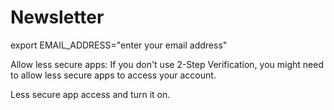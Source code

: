 # Newsletter

export EMAIL_ADDRESS="enter your email address"


Allow less secure apps: If you don't use 2-Step Verification, you might need to allow less secure apps to access your account.

Less secure app access and turn it on.